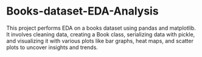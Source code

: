 # Books-dataset-EDA-Analysis
This project performs EDA on a books dataset using pandas and matplotlib. It involves cleaning data, creating a Book class, serializing data with pickle, and visualizing it with various plots like bar graphs, heat maps, and scatter plots to uncover insights and trends.
